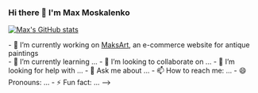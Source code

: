 ### Hi there 👋 I'm Max Moskalenko

[![Max's GitHub stats](https://github-readme-stats.vercel.app/apiMadMax2121=anuraghazra)](https://github.com/anuraghazra/github-readme-stats)

 <div> - 🔭 I’m currently working on <a href="https://github.com/MadMax2121/MaksArt" target="_blank">MaksArt</a>, an e-commerce website for antique paintings</div>
- 🌱 I’m currently learning ...
- 👯 I’m looking to collaborate on ...
- 🤔 I’m looking for help with ...
- 💬 Ask me about ...
- 📫 How to reach me: ...
- 😄 Pronouns: ...
- ⚡ Fun fact: ...
-->
